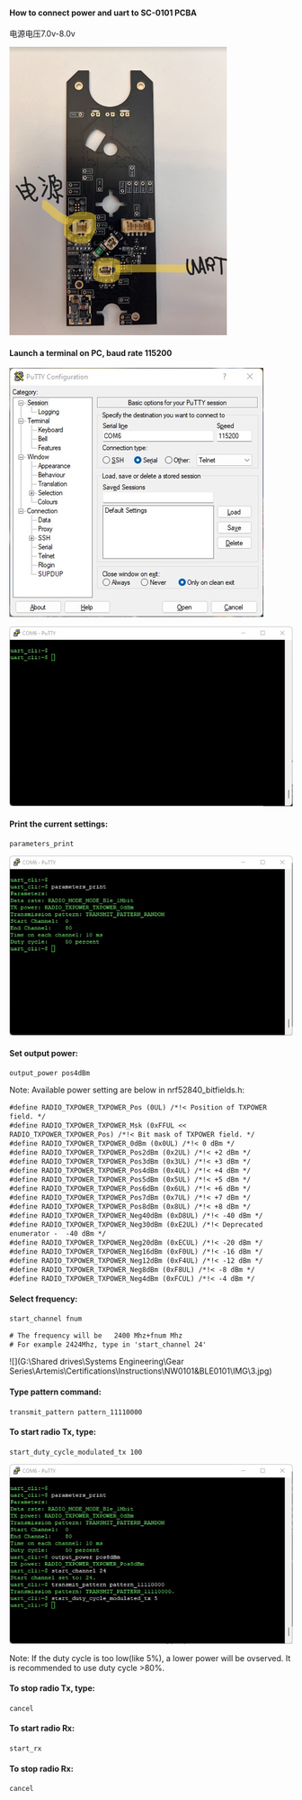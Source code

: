 ####  How to connect power and uart to SC-0101 PCBA

电源电压7.0v-8.0v

<img src=".\IMG\CAPTURE.jpg" style="zoom:50%;" />

#### Launch a terminal on PC, baud rate 115200

![](.\IMG\UART_CONFIG.jpg)

![](.\IMG\1.jpg)

#### Print the current settings:

```
parameters_print
```

![](.\IMG\2.jpg)

#### Set output power:

```
output_power pos4dBm
```

Note: Available power setting are below in nrf52840_bitfields.h: 

```
#define RADIO_TXPOWER_TXPOWER_Pos (0UL) /*!< Position of TXPOWER field. */
#define RADIO_TXPOWER_TXPOWER_Msk (0xFFUL << RADIO_TXPOWER_TXPOWER_Pos) /*!< Bit mask of TXPOWER field. */
#define RADIO_TXPOWER_TXPOWER_0dBm (0x0UL) /*!< 0 dBm */
#define RADIO_TXPOWER_TXPOWER_Pos2dBm (0x2UL) /*!< +2 dBm */
#define RADIO_TXPOWER_TXPOWER_Pos3dBm (0x3UL) /*!< +3 dBm */
#define RADIO_TXPOWER_TXPOWER_Pos4dBm (0x4UL) /*!< +4 dBm */
#define RADIO_TXPOWER_TXPOWER_Pos5dBm (0x5UL) /*!< +5 dBm */
#define RADIO_TXPOWER_TXPOWER_Pos6dBm (0x6UL) /*!< +6 dBm */
#define RADIO_TXPOWER_TXPOWER_Pos7dBm (0x7UL) /*!< +7 dBm */
#define RADIO_TXPOWER_TXPOWER_Pos8dBm (0x8UL) /*!< +8 dBm */
#define RADIO_TXPOWER_TXPOWER_Neg40dBm (0xD8UL) /*!< -40 dBm */
#define RADIO_TXPOWER_TXPOWER_Neg30dBm (0xE2UL) /*!< Deprecated enumerator -  -40 dBm */
#define RADIO_TXPOWER_TXPOWER_Neg20dBm (0xECUL) /*!< -20 dBm */
#define RADIO_TXPOWER_TXPOWER_Neg16dBm (0xF0UL) /*!< -16 dBm */
#define RADIO_TXPOWER_TXPOWER_Neg12dBm (0xF4UL) /*!< -12 dBm */
#define RADIO_TXPOWER_TXPOWER_Neg8dBm (0xF8UL) /*!< -8 dBm */
#define RADIO_TXPOWER_TXPOWER_Neg4dBm (0xFCUL) /*!< -4 dBm */
```

#### Select frequency:

```
start_channel fnum
```

```
# The frequency will be   2400 Mhz+fnum Mhz
# For example 2424Mhz, type in 'start_channel 24'
```

![](G:\Shared drives\Systems Engineering\Gear Series\Artemis\Certifications\Instructions\NW0101&BLE0101\IMG\3.jpg)

#### Type pattern command:

```
transmit_pattern pattern_11110000
```

#### To start radio Tx, type: 

```
start_duty_cycle_modulated_tx 100
```

![](.\IMG\4.jpg)

Note: If the duty cycle is too low(like 5%), a lower power will be ovserved. It is recommended to use duty cycle >80%.

#### To stop radio Tx, type:

```
cancel
```

#### To start radio Rx:

```
start_rx
```

#### To stop radio Rx:

```
cancel
```
